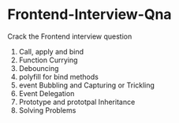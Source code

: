 # Frontend-Interview-Qna
Crack the Frontend interview question
1. Call, apply and bind
2. Function Currying
3. Debouncing
4. polyfill for bind methods
5. event Bubbling and Capturing or Trickling
6. Event Delegation
7. Prototype and prototpal Inheritance
8. Solving Problems
